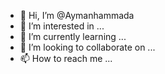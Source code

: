 - 👋 Hi, I’m @Aymanhammada
- 👀 I’m interested in ...
- 🌱 I’m currently learning ...
- 💞️ I’m looking to collaborate on ...
- 📫 How to reach me ...

<!---
Aymanhammada/Aymanhammada is a ✨ special ✨ repository because its `README.md` (this file) appears on your GitHub profile.
You can click the Preview link to take a look at your changes.
--->
